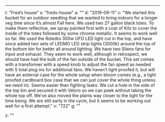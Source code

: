 ---
t: "Fred’s house"
s: "freds-house"
a: ""
d: "2019-09-11"
c: "We started this bucket for an outdoor seedling that we wanted to bring indoors for a longer veg time since it’s almost Fall here.
  We used two 27 gallon black totes. To make them reflective, we spray painted first with a coat of Kilz to cover the inside of the totes followed by some chrome metallic. It seems to work well so far. We used the Roledro 300w UFO LED light cut in the top, and have since added two sets of LEDMO LED strip lights (3000k) around the top of the bottom bin for better all around lighting. We have two Silenx fans for input and exhaust. They seem to work well, although in retrospect, we should have had the bulk of the fan outside of the bucket. This set comes with a transformer with a speed knob to adjust the fan speed as needed with 5 total plug ins for additional fans.
  We haven’t light proofed it, but will have an external case for the whole setup when bloom comes (e.g., a light proofed cardboard box case that we can just cover the whole thing unless we need in). Seems easier than fighting leaks.
  We cut a hole in the side of the top bin and secured it with Velcro so we can peek without taking the whole top off. We’ve also moved the plants way closer to the light for the time being. We are still early in the cycle, but it seems to be working out well for a first attempt."
v: "722"
g: ""

z: ""
